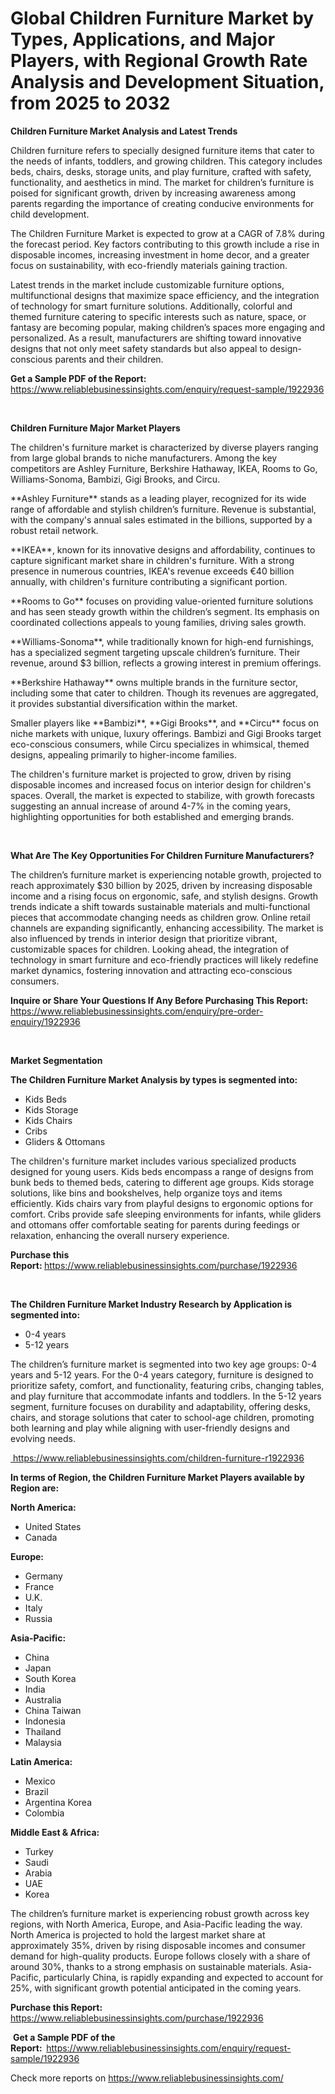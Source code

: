 <p><h1>Global Children Furniture Market by Types, Applications, and Major Players, with Regional Growth Rate Analysis and Development Situation, from 2025 to 2032</h1></p><p><strong>Children Furniture Market Analysis and Latest Trends</strong></p>
<p><p>Children furniture refers to specially designed furniture items that cater to the needs of infants, toddlers, and growing children. This category includes beds, chairs, desks, storage units, and play furniture, crafted with safety, functionality, and aesthetics in mind. The market for children’s furniture is poised for significant growth, driven by increasing awareness among parents regarding the importance of creating conducive environments for child development. </p><p>The Children Furniture Market is expected to grow at a CAGR of 7.8% during the forecast period. Key factors contributing to this growth include a rise in disposable incomes, increasing investment in home decor, and a greater focus on sustainability, with eco-friendly materials gaining traction. </p><p>Latest trends in the market include customizable furniture options, multifunctional designs that maximize space efficiency, and the integration of technology for smart furniture solutions. Additionally, colorful and themed furniture catering to specific interests such as nature, space, or fantasy are becoming popular, making children’s spaces more engaging and personalized. As a result, manufacturers are shifting toward innovative designs that not only meet safety standards but also appeal to design-conscious parents and their children.</p></p>
<p><strong>Get a Sample PDF of the Report:&nbsp;</strong> <a href="https://www.reliablebusinessinsights.com/enquiry/request-sample/1922936?utm_campaign=96&utm_medium=2&utm_source=Github&utm_content=ia&utm_term=14012025&utm_id=children-furniture">https://www.reliablebusinessinsights.com/enquiry/request-sample/1922936</a></p>
<p>&nbsp;</p>
<p><strong>Children Furniture Major Market Players</strong></p>
<p><p>The children's furniture market is characterized by diverse players ranging from large global brands to niche manufacturers. Among the key competitors are Ashley Furniture, Berkshire Hathaway, IKEA, Rooms to Go, Williams-Sonoma, Bambizi, Gigi Brooks, and Circu.</p><p>**Ashley Furniture** stands as a leading player, recognized for its wide range of affordable and stylish children’s furniture. Revenue is substantial, with the company's annual sales estimated in the billions, supported by a robust retail network.</p><p>**IKEA**, known for its innovative designs and affordability, continues to capture significant market share in children's furniture. With a strong presence in numerous countries, IKEA's revenue exceeds €40 billion annually, with children's furniture contributing a significant portion.</p><p>**Rooms to Go** focuses on providing value-oriented furniture solutions and has seen steady growth within the children’s segment. Its emphasis on coordinated collections appeals to young families, driving sales growth.</p><p>**Williams-Sonoma**, while traditionally known for high-end furnishings, has a specialized segment targeting upscale children’s furniture. Their revenue, around $3 billion, reflects a growing interest in premium offerings.</p><p>**Berkshire Hathaway** owns multiple brands in the furniture sector, including some that cater to children. Though its revenues are aggregated, it provides substantial diversification within the market.</p><p>Smaller players like **Bambizi**, **Gigi Brooks**, and **Circu** focus on niche markets with unique, luxury offerings. Bambizi and Gigi Brooks target eco-conscious consumers, while Circu specializes in whimsical, themed designs, appealing primarily to higher-income families.</p><p>The children's furniture market is projected to grow, driven by rising disposable incomes and increased focus on interior design for children's spaces. Overall, the market is expected to stabilize, with growth forecasts suggesting an annual increase of around 4-7% in the coming years, highlighting opportunities for both established and emerging brands.</p></p>
<p>&nbsp;</p>
<p><strong>What Are The Key Opportunities For Children Furniture Manufacturers?</strong></p>
<p><p>The children’s furniture market is experiencing notable growth, projected to reach approximately $30 billion by 2025, driven by increasing disposable income and a rising focus on ergonomic, safe, and stylish designs. Growth trends indicate a shift towards sustainable materials and multi-functional pieces that accommodate changing needs as children grow. Online retail channels are expanding significantly, enhancing accessibility. The market is also influenced by trends in interior design that prioritize vibrant, customizable spaces for children. Looking ahead, the integration of technology in smart furniture and eco-friendly practices will likely redefine market dynamics, fostering innovation and attracting eco-conscious consumers.</p></p>
<p><strong>Inquire or Share Your Questions If Any Before Purchasing This Report:</strong> <a href="https://www.reliablebusinessinsights.com/enquiry/pre-order-enquiry/1922936?utm_campaign=96&utm_medium=2&utm_source=Github&utm_content=ia&utm_term=14012025&utm_id=children-furniture">https://www.reliablebusinessinsights.com/enquiry/pre-order-enquiry/1922936</a></p>
<p>&nbsp;</p>
<p><strong>Market Segmentation</strong></p>
<p><strong>The Children Furniture Market Analysis by types is segmented into:</strong></p>
<p><ul><li>Kids Beds</li><li>Kids Storage</li><li>Kids Chairs</li><li>Cribs</li><li>Gliders & Ottomans</li></ul></p>
<p><p>The children's furniture market includes various specialized products designed for young users. Kids beds encompass a range of designs from bunk beds to themed beds, catering to different age groups. Kids storage solutions, like bins and bookshelves, help organize toys and items efficiently. Kids chairs vary from playful designs to ergonomic options for comfort. Cribs provide safe sleeping environments for infants, while gliders and ottomans offer comfortable seating for parents during feedings or relaxation, enhancing the overall nursery experience.</p></p>
<p><strong>Purchase this Report:&nbsp;</strong><a href="https://www.reliablebusinessinsights.com/purchase/1922936?utm_campaign=96&utm_medium=2&utm_source=Github&utm_content=ia&utm_term=14012025&utm_id=children-furniture">https://www.reliablebusinessinsights.com/purchase/1922936</a></p>
<p>&nbsp;</p>
<p><strong>The Children Furniture Market Industry Research by Application is segmented into:</strong></p>
<p><ul><li>0-4 years</li><li>5-12 years</li></ul></p>
<p><p>The children’s furniture market is segmented into two key age groups: 0-4 years and 5-12 years. For the 0-4 years category, furniture is designed to prioritize safety, comfort, and functionality, featuring cribs, changing tables, and play furniture that accommodate infants and toddlers. In the 5-12 years segment, furniture focuses on durability and adaptability, offering desks, chairs, and storage solutions that cater to school-age children, promoting both learning and play while aligning with user-friendly designs and evolving needs.</p></p>
<p><a href="https://www.reliablebusinessinsights.com/children-furniture-r1922936?utm_campaign=96&utm_medium=2&utm_source=Github&utm_content=ia&utm_term=14012025&utm_id=children-furniture">&nbsp;https://www.reliablebusinessinsights.com/children-furniture-r1922936</a></p>
<p><strong>In terms of Region, the Children Furniture Market Players available by Region are:</strong></p>
<p>
    <p> <strong> North America: </strong>
        <ul>
            <li>United States</li>
            <li>Canada</li>
        </ul>
        </p> 
    <p> <strong> Europe: </strong>
        <ul>
            <li>Germany</li>
            <li>France</li>
            <li>U.K.</li>
            <li>Italy</li>
            <li>Russia</li>
        </ul>
        </p> 
    <p> <strong> Asia-Pacific: </strong>
        <ul>
            <li>China</li>
            <li>Japan</li>
            <li>South Korea</li>
            <li>India</li>
            <li>Australia</li>
            <li>China Taiwan</li>
            <li>Indonesia</li>
            <li>Thailand</li>
            <li>Malaysia</li>
        </ul>
        </p> 
    <p> <strong> Latin America: </strong>
        <ul>
            <li>Mexico</li>
            <li>Brazil</li>
            <li>Argentina Korea</li>
            <li>Colombia</li>
        </ul>
        </p> 
    <p> <strong> Middle East & Africa: </strong>
        <ul>
            <li>Turkey</li>
            <li>Saudi</li>
            <li>Arabia</li>
            <li>UAE</li>
            <li>Korea</li>
        </ul>
    </p>
    </p>
<p><p>The children’s furniture market is experiencing robust growth across key regions, with North America, Europe, and Asia-Pacific leading the way. North America is projected to hold the largest market share at approximately 35%, driven by rising disposable incomes and consumer demand for high-quality products. Europe follows closely with a share of around 30%, thanks to a strong emphasis on sustainable materials. Asia-Pacific, particularly China, is rapidly expanding and expected to account for 25%, with significant growth potential anticipated in the coming years.</p></p>
<p><strong>Purchase this Report: </strong><a href="https://www.reliablebusinessinsights.com/purchase/1922936?utm_campaign=96&utm_medium=2&utm_source=Github&utm_content=ia&utm_term=14012025&utm_id=children-furniture">https://www.reliablebusinessinsights.com/purchase/1922936</a></p>
<p>&nbsp;<strong>Get a Sample PDF of the Report:&nbsp;&nbsp;</strong><a href="https://www.reliablebusinessinsights.com/enquiry/request-sample/1922936?utm_campaign=96&utm_medium=2&utm_source=Github&utm_content=ia&utm_term=14012025&utm_id=children-furniture">https://www.reliablebusinessinsights.com/enquiry/request-sample/1922936</a></p>
<p><strong></strong></p>
<p>Check more reports on <a href="https://www.reliablebusinessinsights.com/?utm_campaign=96&utm_medium=2&utm_source=Github&utm_content=ia&utm_term=14012025&utm_id=children-furniture">https://www.reliablebusinessinsights.com/</a></p>